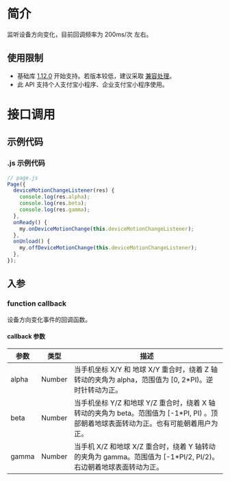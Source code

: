 # 简介

监听设备方向变化，目前回调频率为 200ms/次 左右。

## 使用限制

- 基础库 [1.12.0](https://opendocs.alipay.com/mini/framework/compatibility) 开始支持。若版本较低，建议采取 [兼容处理](https://opendocs.alipay.com/mini/framework/compatibility)。
- 此 API 支持个人支付宝小程序、企业支付宝小程序使用。

# 接口调用

## 示例代码

### .js 示例代码

```javascript
// page.js
Page({
  deviceMotionChangeListener(res) {
    console.log(res.alpha);
    console.log(res.beta);
    console.log(res.gamma);
  },
  onReady() {
    my.onDeviceMotionChange(this.deviceMotionChangeListener);
  },
  onUnload() {
    my.offDeviceMotionChange(this.deviceMotionChangeListener);
  },
});
```

## 入参

### function callback

设备方向变化事件的回调函数。

#### callback 参数

| **参数** | **类型** | **描述** |
| --- | --- | --- |
| alpha | Number | 当手机坐标 X/Y 和 地球 X/Y 重合时，绕着 Z 轴转动的夹角为 alpha，范围值为 [0, 2\*PI)。逆时针转动为正。 |
| beta | Number | 当手机坐标 Y/Z 和地球 Y/Z 重合时，绕着 X 轴转动的夹角为 beta。范围值为 [-1\*PI, PI) 。顶部朝着地球表面转动为正。也有可能朝着用户为正。 |
| gamma | Number | 当手机 X/Z 和地球 X/Z 重合时，绕着 Y 轴转动的夹角为 gamma。范围值为 [-1\*PI/2, PI/2)。右边朝着地球表面转动为正。 |
